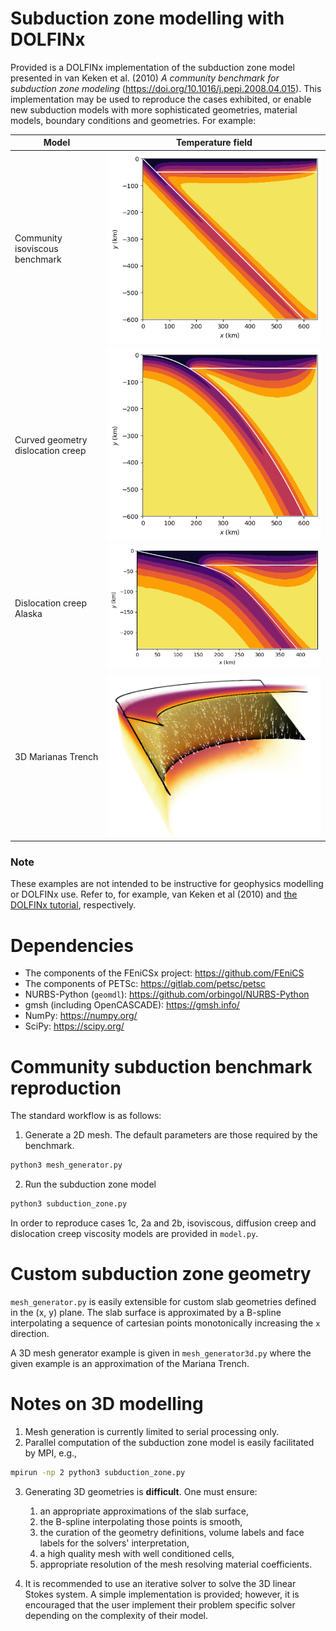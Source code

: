 # Subduction zone modelling with DOLFINx

Provided is a DOLFINx implementation of the subduction zone model presented
in van Keken et al. (2010) *A community benchmark for subduction zone modeling*
(https://doi.org/10.1016/j.pepi.2008.04.015). This implementation may be
used to reproduce the cases exhibited, or enable new subduction models with
more sophisticated geometries, material models, boundary conditions and
geometries. For example:

| Model                             | Temperature field                      |
|-----------------------------------|----------------------------------------|
| Community isoviscous benchmark    | ![Community](img/subduction2d_iso.png) |
| Curved geometry dislocation creep | ![Curved](img/subduction2d_curved.png) |
| Dislocation creep Alaska          | ![Alaska](img/subduction2d_alaska.png) |
| 3D Marianas Trench                | ![Alaska](img/subduction3d.png)        |


### Note

These examples are not intended to be instructive for geophysics modelling or
DOLFINx use. Refer to, for example, van Keken et al (2010) and
[the DOLFINx tutorial](https://jsdokken.com/dolfinx-tutorial/), respectively.


# Dependencies

* The components of the FEniCSx project: https://github.com/FEniCS
* The components of PETSc: https://gitlab.com/petsc/petsc
* NURBS-Python (`geomdl`): https://github.com/orbingol/NURBS-Python
* gmsh (including OpenCASCADE): https://gmsh.info/
* NumPy: https://numpy.org/
* SciPy: https://scipy.org/


# Community subduction benchmark reproduction

The standard workflow is as follows:

1. Generate a 2D mesh. The default parameters are those required by the benchmark.

```bash
python3 mesh_generator.py
```

2. Run the subduction zone model

```bash
python3 subduction_zone.py
```

In order to reproduce cases 1c, 2a and 2b, isoviscous, diffusion creep and
dislocation creep viscosity models are provided  in `model.py`.


# Custom subduction zone geometry

`mesh_generator.py` is easily extensible for custom slab geometries defined
in the (x, y) plane. The
slab surface is approximated by a B-spline interpolating a
sequence of cartesian points monotonically increasing the `x` direction.

A 3D mesh generator example is given in `mesh_generator3d.py` where the given
example is an approximation of the Mariana Trench.

# Notes on 3D modelling

1. Mesh generation is currently limited to serial processing only.
2. Parallel computation of the subduction zone model is easily facilitated by
   MPI, e.g.,
```bash
mpirun -np 2 python3 subduction_zone.py
```
3. Generating 3D geometries is **difficult**. One must ensure:

   1. an appropriate approximations of the slab surface,
   1. the B-spline interpolating those points is smooth,
   1. the curation of the geometry definitions, volume labels and face labels
      for the solvers' interpretation,
   1. a high quality mesh with well conditioned cells,
   1. appropriate resolution of the mesh resolving material coefficients.

4. It is recommended to use an iterative solver to solve the 3D linear Stokes
system. A simple implementation is provided; however, it is encouraged that
the user implement their problem specific solver depending on the complexity
of their model.